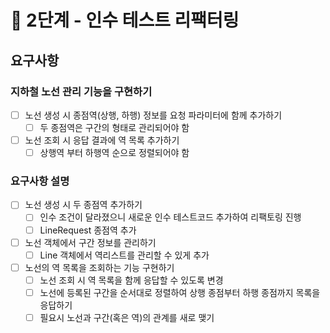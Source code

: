 # 🚀 2단계 - 인수 테스트 리팩터링

## 요구사항

### 지하철 노선 관리 기능을 구현하기

- [ ] 노선 생성 시 종점역(상행, 하행) 정보를 요청 파라미터에 함께 추가하기
  - [ ] 두 종점역은 구간의 형태로 관리되어야 함
- [ ] 노선 조회 시 응답 결과에 역 목록 추가하기
  - [ ] 상행역 부터 하행역 순으로 정렬되어야 함

### 요구사항 설명

- [ ] 노선 생성 시 두 종점역 추가하기
  - [ ] 인수 조건이 달라졌으니 새로운 인수 테스트코드 추가하여 리팩토링 진행
  - [ ] LineRequest 종점역 추가
- [ ] 노선 객체에서 구간 정보를 관리하기
  - [ ] Line 객체에서 역리스트를 관리할 수 있게 추가
- [ ] 노선의 역 목록을 조회하는 기능 구현하기
  - [ ] 노선 조회 시 역 목록을 함께 응답할 수 있도록 변경
  - [ ] 노선에 등록된 구간을 순서대로 정렬하여 상행 종점부터 하행 종점까지 목록을 응답하기
  - [ ] 필요시 노선과 구간(혹은 역)의 관계를 새로 맺기
